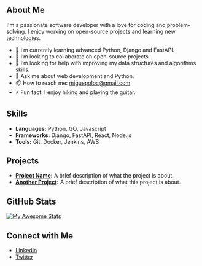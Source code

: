 ## About Me
I'm a passionate software developer with a love for coding and problem-solving. I enjoy working on open-source projects and learning new technologies.

- 🌱 I’m currently learning advanced Python, Django and FastAPI.
- 👯 I’m looking to collaborate on open-source projects.
- 🤔 I’m looking for help with improving my data structures and algorithms skills.
- 💬 Ask me about web development and Python.
- 📫 How to reach me: [miguepoloc@gmail.com](mailto:miguepoloc@gmail.com)
- ⚡ Fun fact: I enjoy hiking and playing the guitar.

## Skills
- **Languages:** Python, GO, Javascript
- **Frameworks:** Django, FastAPI, React, Node.js
- **Tools:** Git, Docker, Jenkins, AWS

## Projects
- **[Project Name](https://github.com/miguepoloc/project-name):** A brief description of what the project is about.
- **[Another Project](https://github.com/miguepoloc/another-project):** A brief description of what this project is about.

## GitHub Stats
[![My Awesome Stats](https://awesome-github-stats.azurewebsites.net/user-stats/miguepoloc?cardType=level&theme=github-dark&preferLogin=false)](https://git.io/awesome-stats-card)

## Connect with Me
- [LinkedIn](https://www.linkedin.com/in/miguepoloc)
- [Twitter](https://twitter.com/miguepoloc)
